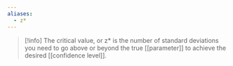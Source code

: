 ```yaml
---
aliases:
  - z*
---
```

> [!info] The critical value, or z* is the number of standard deviations you need to go above or beyond the true [[parameter]] to achieve the desired [[confidence level]].
